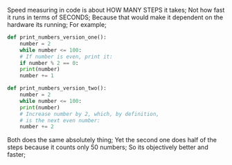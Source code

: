 Speed measuring in code is about HOW MANY STEPS it takes;
Not how fast it runs in terms of SECONDS;
Because that would make it dependent on the hardware its running;
For example;

```python
def print_numbers_version_one():
    number = 2
    while number <= 100:
    # If number is even, print it:
    if number % 2 == 0:
    print(number)
    number += 1

def print_numbers_version_two():
    number = 2
    while number <= 100:
    print(number)
    # Increase number by 2, which, by definition,
    # is the next even number:
    number += 2
```

Both does the same absolutely thing;
Yet the second one does half of the steps because it counts only 50 numbers;
So its objectively better and faster;